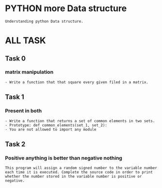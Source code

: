 # PYTHON more Data structure
    Understanding python Data structure.
# ALL TASK

## Task 0
###  matrix manipulation
    - Write a function that that square every given filed in a matrix.

## Task 1
### Present in both
    - Write a function that returns a set of common elements in two sets.
    - Prototype: def common_elements(set_1, set_2):
    - You are not allowed to import any module

## Task 2
###  Positive anything is better than negative nothing
    This program will assign a random signed number to the variable number each time it is executed. Complete the source code in order to print whether the number stored in the variable number is positive or negative.
